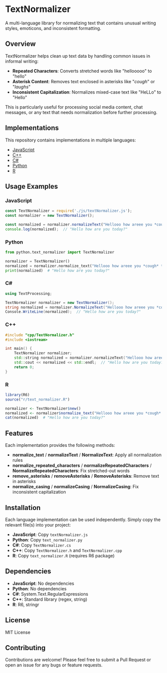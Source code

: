 # TextNormalizer

A multi-language library for normalizing text that contains unusual writing styles, emoticons, and inconsistent formatting.

## Overview

TextNormalizer helps clean up text data by handling common issues in informal writing:

- **Repeated Characters**: Converts stretched words like "hellooooo" to "hello"
- **Asterisk Content**: Removes text enclosed in asterisks like "*cough*" or "*laughs*"
- **Inconsistent Capitalization**: Normalizes mixed-case text like "HeLLo" to "Hello"

This is particularly useful for processing social media content, chat messages, or any text that needs normalization before further processing.

## Implementations

This repository contains implementations in multiple languages:

- [JavaScript](./js/textNormalizer.js)
- [C++](./cpp/TextNormalizer.cpp)
- [C#](./csharp/TextNormalizer.cs)
- [Python](./python/text_normalizer.py)
- [R](./r/text_normalizer.R)

## Usage Examples

### JavaScript

```javascript
const TextNormalizer = require('./js/textNormalizer.js');
const normalizer = new TextNormalizer();

const normalized = normalizer.normalizeText("Hellooo how areee you *cough* today?");
console.log(normalized);  // "Hello how are you today?"
```

### Python

```python
from python.text_normalizer import TextNormalizer

normalizer = TextNormalizer()
normalized = normalizer.normalize_text("Hellooo how areee you *cough* today?")
print(normalized)  # "Hello how are you today?"
```

### C#

```csharp
using TextProcessing;

TextNormalizer normalizer = new TextNormalizer();
string normalized = normalizer.NormalizeText("Hellooo how areee you *cough* today?");
Console.WriteLine(normalized);  // "Hello how are you today?"
```

### C++

```cpp
#include "cpp/TextNormalizer.h"
#include <iostream>

int main() {
    TextNormalizer normalizer;
    std::string normalized = normalizer.normalizeText("Hellooo how areee you *cough* today?");
    std::cout << normalized << std::endl;  // "Hello how are you today?"
    return 0;
}
```

### R

```r
library(R6)
source("r/text_normalizer.R")

normalizer <- TextNormalizer$new()
normalized <- normalizer$normalize_text("Hellooo how areee you *cough* today?")
cat(normalized)  # "Hello how are you today?"
```

## Features

Each implementation provides the following methods:

- **normalize_text** / **normalizeText** / **NormalizeText**: Apply all normalization rules
- **normalize_repeated_characters** / **normalizeRepeatedCharacters** / **NormalizeRepeatedCharacters**: Fix stretched-out words
- **remove_asterisks** / **removeAsterisks** / **RemoveAsterisks**: Remove text in asterisks
- **normalize_casing** / **normalizeCasing** / **NormalizeCasing**: Fix inconsistent capitalization

## Installation

Each language implementation can be used independently. Simply copy the relevant file(s) into your project:

- **JavaScript**: Copy `textNormalizer.js`
- **Python**: Copy `text_normalizer.py`
- **C#**: Copy `TextNormalizer.cs`
- **C++**: Copy `TextNormalizer.h` and `TextNormalizer.cpp` 
- **R**: Copy `text_normalizer.R` (requires R6 package)

## Dependencies

- **JavaScript**: No dependencies
- **Python**: No dependencies
- **C#**: System.Text.RegularExpressions
- **C++**: Standard library (regex, string)
- **R**: R6, stringr

## License

MIT License

## Contributing

Contributions are welcome! Please feel free to submit a Pull Request or open an issue for any bugs or feature requests.
